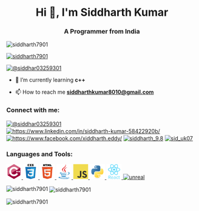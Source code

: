 <h1 align="center">Hi 👋, I'm Siddharth Kumar</h1>
<h3 align="center">A Programmer from India</h3>

<p align="left"> <img src="https://komarev.com/ghpvc/?username=siddharth7901&label=Profile%20views&color=0e75b6&style=flat" alt="siddharth7901" /> </p>

<p align="left"> <a href="https://github.com/ryo-ma/github-profile-trophy"><img src="https://github-profile-trophy.vercel.app/?username=siddharth7901" alt="siddharth7901" /></a> </p>

<p align="left"> <a href="https://twitter.com/@siddhar03259301" target="blank"><img src="https://img.shields.io/twitter/follow/@siddhar03259301?logo=twitter&style=for-the-badge" alt="@siddhar03259301" /></a> </p>

- 🌱 I’m currently learning **c++**

- 📫 How to reach me **siddharthkumar8010@gmail.com**

<h3 align="left">Connect with me:</h3>
<p align="left">
<a href="https://twitter.com/@siddhar03259301" target="blank"><img align="center" src="https://raw.githubusercontent.com/rahuldkjain/github-profile-readme-generator/master/src/images/icons/Social/twitter.svg" alt="@siddhar03259301" height="30" width="40" /></a>
<a href="https://linkedin.com/in/https://www.linkedin.com/in/siddharth-kumar-58422920b/" target="blank"><img align="center" src="https://raw.githubusercontent.com/rahuldkjain/github-profile-readme-generator/master/src/images/icons/Social/linked-in-alt.svg" alt="https://www.linkedin.com/in/siddharth-kumar-58422920b/" height="30" width="40" /></a>
<a href="https://fb.com/https://www.facebook.com/xiddharth.eddy/" target="blank"><img align="center" src="https://raw.githubusercontent.com/rahuldkjain/github-profile-readme-generator/master/src/images/icons/Social/facebook.svg" alt="https://www.facebook.com/xiddharth.eddy/" height="30" width="40" /></a>
<a href="https://instagram.com/siddharth_9.8" target="blank"><img align="center" src="https://raw.githubusercontent.com/rahuldkjain/github-profile-readme-generator/master/src/images/icons/Social/instagram.svg" alt="siddharth_9.8" height="30" width="40" /></a>
<a href="https://www.leetcode.com/sid_uk07" target="blank"><img align="center" src="https://raw.githubusercontent.com/rahuldkjain/github-profile-readme-generator/master/src/images/icons/Social/leet-code.svg" alt="sid_uk07" height="30" width="40" /></a>
</p>

<h3 align="left">Languages and Tools:</h3>
<p align="left"> <a href="https://www.w3schools.com/cpp/" target="_blank" rel="noreferrer"> <img src="https://raw.githubusercontent.com/devicons/devicon/master/icons/cplusplus/cplusplus-original.svg" alt="cplusplus" width="40" height="40"/> </a> <a href="https://www.w3schools.com/css/" target="_blank" rel="noreferrer"> <img src="https://raw.githubusercontent.com/devicons/devicon/master/icons/css3/css3-original-wordmark.svg" alt="css3" width="40" height="40"/> </a> <a href="https://www.w3.org/html/" target="_blank" rel="noreferrer"> <img src="https://raw.githubusercontent.com/devicons/devicon/master/icons/html5/html5-original-wordmark.svg" alt="html5" width="40" height="40"/> </a> <a href="https://www.java.com" target="_blank" rel="noreferrer"> <img src="https://raw.githubusercontent.com/devicons/devicon/master/icons/java/java-original.svg" alt="java" width="40" height="40"/> </a> <a href="https://developer.mozilla.org/en-US/docs/Web/JavaScript" target="_blank" rel="noreferrer"> <img src="https://raw.githubusercontent.com/devicons/devicon/master/icons/javascript/javascript-original.svg" alt="javascript" width="40" height="40"/> </a> <a href="https://www.python.org" target="_blank" rel="noreferrer"> <img src="https://raw.githubusercontent.com/devicons/devicon/master/icons/python/python-original.svg" alt="python" width="40" height="40"/> </a> <a href="https://reactjs.org/" target="_blank" rel="noreferrer"> <img src="https://raw.githubusercontent.com/devicons/devicon/master/icons/react/react-original-wordmark.svg" alt="react" width="40" height="40"/> </a> <a href="https://unrealengine.com/" target="_blank" rel="noreferrer"> <img src="https://raw.githubusercontent.com/kenangundogan/fontisto/036b7eca71aab1bef8e6a0518f7329f13ed62f6b/icons/svg/brand/unreal-engine.svg" alt="unreal" width="40" height="40"/> </a> </p>

<p><img align="left" src="https://github-readme-stats.vercel.app/api/top-langs?username=siddharth7901&show_icons=true&locale=en&layout=compact" alt="siddharth7901" /></p>

<p>&nbsp;<img align="center" src="https://github-readme-stats.vercel.app/api?username=siddharth7901&show_icons=true&locale=en" alt="siddharth7901" /></p>

<p><img align="center" src="https://github-readme-streak-stats.herokuapp.com/?user=siddharth7901&" alt="siddharth7901" /></p>
